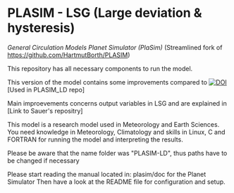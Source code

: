 

PLASIM - LSG (Large deviation & hysteresis)
======

*General Circulation Models Planet Simulator (PlaSim)*
(Streamlined fork of https://github.com/HartmutBorth/PLASIM)

This repository has all necessary components to run the model.

This version of the model contains some improvements compared to [![DOI](https://zenodo.org/badge/101884206.svg)](https://zenodo.org/badge/latestdoi/101884206) [Used in PLASIM_LD repo]

Main improevements concerns output variables in LSG and are explained in [Link to Sauer's repositry]

This model is a research model used in Meteorology and Earth Sciences.
You need knowledge in Meteorology, Climatology and skills in Linux, C and FORTRAN
for running the model and interpreting the results.

Please be aware that the name folder was "PLASIM-LD", thus paths have to be changed if necessary

Please start reading the manual located in:
plasim/doc for the Planet Simulator
Then have a look at the README file for configuration and setup.


